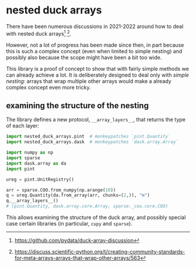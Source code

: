 # nested duck arrays

There have been numerous discussions in 2021-2022 around how to deal with nested duck arrays[^1] [^2].

[^1]: https://github.com/pydata/duck-array-discussion

[^2]: https://discuss.scientific-python.org/t/creating-community-standards-for-meta-arrays-arrays-that-wrap-other-arrays/563

However, not a lot of progress has been made since then, in part because this is such a complex concept (even when limited to simple nesting) and possibly also because the scope might have been a bit too wide.

This library is a proof of concept to show that with fairly simple methods we can already achieve a lot. It is deliberately designed to deal only with _simple nesting_: arrays that wrap multiple other arrays would make a already complex concept even more tricky.

## examining the structure of the nesting

The library defines a new protocol, `__array_layers__`, that returns the type of each layer:

```python
import nested_duck_arrays.pint  # monkeypatches `pint.Quantity`
import nested_duck_arrays.dask  # monkeypatches `dask.array.Array`

import numpy as np
import sparse
import dask.array as da
import pint

ureg = pint.UnitRegistry()

arr = sparse.COO.from_numpy(np.arange(10))
q = ureg.Quantity(da.from_array(arr, chunks=(2,)), "m")
q.__array_layers__()
# (pint.Quantity, dask.array.core.Array, sparse._coo.core.COO)
```

This allows examining the structure of the duck array, and possibly special case certain libraries (in particular, `cupy` and `sparse`).

